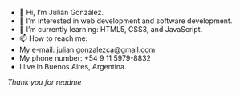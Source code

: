 - 👋 Hi, I’m Julián González.
- 👀 I’m interested in web development and software development.
- 🌱 I’m currently learning: HTML5, CSS3, and JavaScript.
- 📫 How to reach me:
 - My e-mail: julian.gonzalezca@gmail.com
 - My phone number: +54 9 11 5979-8832
 - I live in Buenos Aires, Argentina. 
 
 *Thank you for readme*

<!---
julian-gonzalezca/julian-gonzalezca is a ✨ special ✨ repository because its `README.md` (this file) appears on your GitHub profile.
You can click the Preview link to take a look at your changes.
--->
